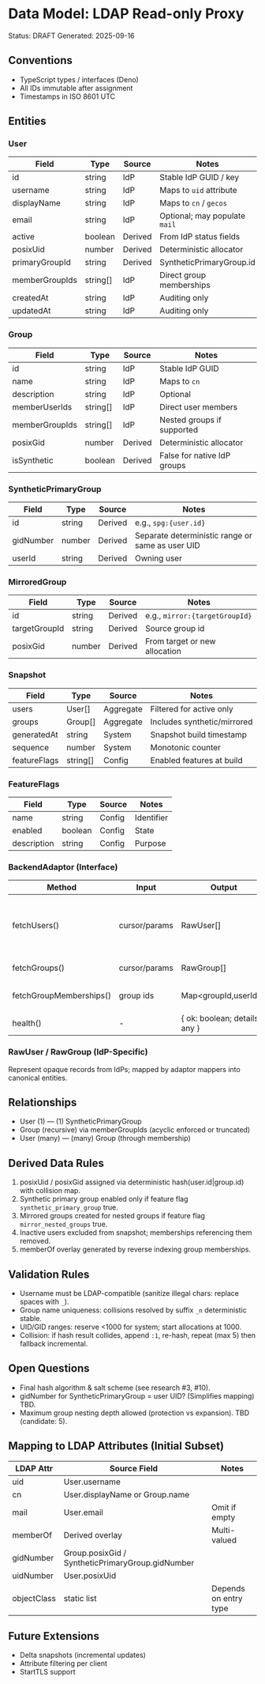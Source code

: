 # Data Model: LDAP Read-only Proxy

Status: DRAFT
Generated: 2025-09-16

## Conventions
- TypeScript types / interfaces (Deno)
- All IDs immutable after assignment
- Timestamps in ISO 8601 UTC

## Entities

### User
| Field | Type | Source | Notes |
|-------|------|--------|-------|
| id | string | IdP | Stable IdP GUID / key |
| username | string | IdP | Maps to `uid` attribute |
| displayName | string | IdP | Maps to `cn` / `gecos` |
| email | string | IdP | Optional; may populate `mail` |
| active | boolean | Derived | From IdP status fields |
| posixUid | number | Derived | Deterministic allocator |
| primaryGroupId | string | Derived | SyntheticPrimaryGroup.id |
| memberGroupIds | string[] | IdP | Direct group memberships |
| createdAt | string | IdP | Auditing only |
| updatedAt | string | IdP | Auditing only |

### Group
| Field | Type | Source | Notes |
|-------|------|--------|-------|
| id | string | IdP | Stable IdP GUID |
| name | string | IdP | Maps to `cn` |
| description | string | IdP | Optional |
| memberUserIds | string[] | IdP | Direct user members |
| memberGroupIds | string[] | IdP | Nested groups if supported |
| posixGid | number | Derived | Deterministic allocator |
| isSynthetic | boolean | Derived | False for native IdP groups |

### SyntheticPrimaryGroup
| Field | Type | Source | Notes |
|-------|------|--------|-------|
| id | string | Derived | e.g., `spg:{user.id}` |
| gidNumber | number | Derived | Separate deterministic range or same as user UID |
| userId | string | Derived | Owning user |

### MirroredGroup
| Field | Type | Source | Notes |
|-------|------|--------|-------|
| id | string | Derived | e.g., `mirror:{targetGroupId}` |
| targetGroupId | string | Derived | Source group id |
| posixGid | number | Derived | From target or new allocation |

### Snapshot
| Field | Type | Source | Notes |
|-------|------|--------|-------|
| users | User[] | Aggregate | Filtered for active only |
| groups | Group[] | Aggregate | Includes synthetic/mirrored |
| generatedAt | string | System | Snapshot build timestamp |
| sequence | number | System | Monotonic counter |
| featureFlags | string[] | Config | Enabled features at build |

### FeatureFlags
| Field | Type | Source | Notes |
|-------|------|--------|-------|
| name | string | Config | Identifier |
| enabled | boolean | Config | State |
| description | string | Config | Purpose |

### BackendAdaptor (Interface)
| Method | Input | Output | Notes |
|--------|-------|--------|-------|
| fetchUsers() | cursor/params | RawUser[] | Must include active state source fields |
| fetchGroups() | cursor/params | RawGroup[] | May need pagination |
| fetchGroupMemberships() | group ids | Map<groupId,userIds> | Optional separate call |
| health() | - | { ok: boolean; details?: any } | For readiness |

### RawUser / RawGroup (IdP-Specific)
Represent opaque records from IdPs; mapped by adaptor mappers into canonical entities.

## Relationships
- User (1) — (1) SyntheticPrimaryGroup
- Group (recursive) via memberGroupIds (acyclic enforced or truncated)
- User (many) — (many) Group (through membership)

## Derived Data Rules
1. posixUid / posixGid assigned via deterministic hash(user.id|group.id) with collision map.
2. Synthetic primary group enabled only if feature flag `synthetic_primary_group` true.
3. Mirrored groups created for nested groups if feature flag `mirror_nested_groups` true.
4. Inactive users excluded from snapshot; memberships referencing them removed.
5. memberOf overlay generated by reverse indexing group memberships.

## Validation Rules
- Username must be LDAP-compatible (sanitize illegal chars: replace spaces with `_`).
- Group name uniqueness: collisions resolved by suffix `_n` deterministic stable.
- UID/GID ranges: reserve <1000 for system; start allocations at 1000.
- Collision: if hash result collides, append `:1`, re-hash, repeat (max 5) then fallback incremental.

## Open Questions
- Final hash algorithm & salt scheme (see research #3, #10).
- gidNumber for SyntheticPrimaryGroup = user UID? (Simplifies mapping) TBD.
- Maximum group nesting depth allowed (protection vs expansion). TBD (candidate: 5).

## Mapping to LDAP Attributes (Initial Subset)
| LDAP Attr | Source Field | Notes |
|-----------|--------------|-------|
| uid | User.username | |
| cn | User.displayName or Group.name | |
| mail | User.email | Omit if empty |
| memberOf | Derived overlay | Multi-valued |
| gidNumber | Group.posixGid / SyntheticPrimaryGroup.gidNumber | |
| uidNumber | User.posixUid | |
| objectClass | static list | Depends on entry type |

## Future Extensions
- Delta snapshots (incremental updates)
- Attribute filtering per client
- StartTLS support
